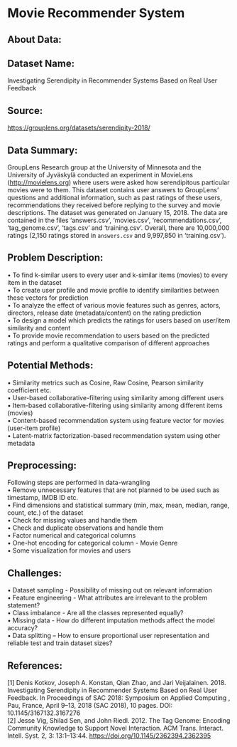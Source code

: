 # Movie Recommender System


## About Data:
## Dataset Name: 
Investigating Serendipity in Recommender Systems Based on Real User Feedback
## Source: 
https://grouplens.org/datasets/serendipity-2018/

## Data Summary: 
GroupLens Research group at the University of Minnesota and the University of Jyväskylä conducted an experiment in MovieLens (http://movielens.org) where users were asked how serendipitous particular movies were to them. This dataset contains user answers to GroupLens’ questions and additional information, such as past ratings of these users, recommendations they received before replying to the survey and movie descriptions. The dataset was generated on January 15, 2018. The data are contained in the files ‘answers.csv’, ‘movies.csv’, ‘recommendations.csv’, ‘tag_genome.csv’, ‘tags.csv’ and ‘training.csv’. Overall, there are 10,000,000 ratings (2,150 ratings stored in `answers.csv` and 9,997,850 in ‘training.csv’).

## Problem Description: 
•	To find k-similar users to every user and k-similar items (movies) to every item in the dataset <br>
•	To create user profile and movie profile to identify similarities between these vectors for prediction  <br>
•	To analyze the effect of various movie features such as genres, actors, directors, release date (metadata/content) on the rating prediction <br>
•	To design a model which predicts the ratings for users based on user/item similarity and content <br>
•	To provide movie recommendation to users based on the predicted ratings and perform a qualitative comparison of different approaches <br>

## Potential Methods:
•	Similarity metrics such as Cosine, Raw Cosine, Pearson similarity coefficient etc. <br>
•	User-based collaborative-filtering using similarity among different users <br>
•	Item-based collaborative-filtering using similarity among different items (movies) <br>
•	Content-based recommendation system using feature vector for movies (user-item profile) <br>
•	Latent-matrix factorization-based recommendation system using other metadata <br>

## Preprocessing:
Following steps are performed in data-wrangling <br>
•	Remove unnecessary features that are not planned to be used such as timestamp, IMDB ID etc. <br>
•	Find dimensions and statistical summary (min, max, mean, median, range, count, etc.) of the dataset <br>
•	Check for missing values and handle them <br>
•	Check and duplicate observations and handle them <br>
•	Factor numerical and categorical columns <br>
•	One-hot encoding for categorical column - Movie Genre  <br>
•	Some visualization for movies and users <br>

## Challenges:
•	Dataset sampling - Possibility of missing out on relevant information <br>
•	Feature engineering - What attributes are irrelevant to the problem statement? <br>
•	Class imbalance - Are all the classes represented equally? <br>
•	Missing data - How do different imputation methods affect the model accuracy? <br>
•	Data splitting – How to ensure proportional user representation and reliable test and train dataset sizes? <br>

## References:
[1] Denis Kotkov, Joseph A. Konstan, Qian Zhao, and Jari Veijalainen. 2018. Investigating Serendipity in Recommender Systems Based on Real User Feedback. In Proceedings of SAC 2018: Symposium on Applied Computing , Pau, France, April 9–13, 2018 (SAC 2018), 10 pages. DOI: 10.1145/3167132.3167276 <br>
[2] Jesse Vig, Shilad Sen, and John Riedl. 2012. The Tag Genome: Encoding Community Knowledge to Support Novel Interaction. ACM Trans. Interact. Intell. Syst. 2, 3: 13:1–13:44. https://doi.org/10.1145/2362394.2362395 <br>






